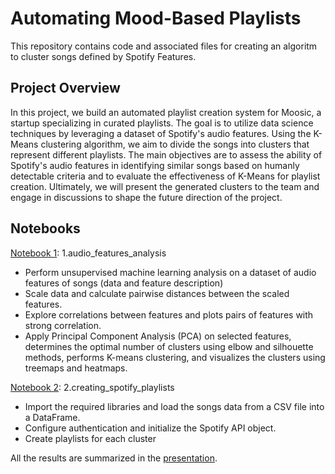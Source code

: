 # Automating Mood-Based Playlists
This repository contains code and associated files for creating an algoritm to cluster songs defined by Spotify Features.

## Project Overview
In this project, we build an automated playlist creation system for Moosic, a startup specializing in curated playlists. The goal is to utilize data science techniques by leveraging a dataset of Spotify's audio features. Using the K-Means clustering algorithm, we aim to divide the songs into clusters that represent different playlists. The main objectives are to assess the ability of Spotify's audio features in identifying similar songs based on humanly detectable criteria and to evaluate the effectiveness of K-Means for playlist creation. Ultimately, we will present the generated clusters to the team and engage in discussions to shape the future direction of the project.

## Notebooks
[Notebook 1](moosic_audio_features_analysis.ipynb): 1.audio_features_analysis

* Perform unsupervised machine learning analysis on a dataset of audio features of songs (data and feature description)
* Scale data and calculate pairwise distances between the scaled features.
* Explore correlations between features and plots pairs of features with strong correlation.
* Apply Principal Component Analysis (PCA) on selected features, determines the optimal number of clusters using elbow and silhouette methods, performs K-means clustering, and visualizes the clusters using treemaps and heatmaps.

[Notebook 2](creating_spotify_playlists_almuth.ipynb): 2.creating_spotify_playlists

* Import the required libraries and load the songs data from a CSV file into a DataFrame.
* Configure authentication and initialize the Spotify API object.
* Create playlists for each cluster

All the results are summarized in the [presentation](presentation%20_moosic.pptx).
